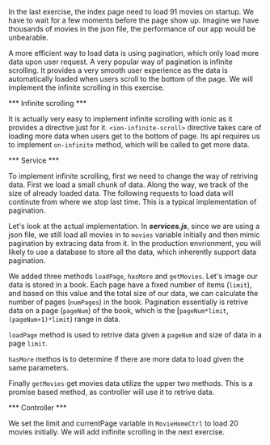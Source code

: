 In the last exercise, the index page need to load 91 movies on startup. We have to wait for a few moments before the page show up. 
Imagine we have thousands of movies in the json file, the performance of our app would be unbearable.

A more efficient way to load data is using pagination, which only load more data upon user request. A very popular way of pagination 
is infinite scrolling. It provides a very smooth user experience as the data is automatically loaded when users scroll to the bottom 
of the page. We will implement the infinite scrolling in this exercise.

*** Infinite scrolling ***

It is actually very easy to implement infinite scrolling with ionic as it provides a directive just for it. ```<ion-infinite-scroll>``` 
directive takes care of loading more data when users get to the bottom of page. Its api requires us to implement ```on-infinite``` method, 
which will be called to get more data.

*** Service ***

To implement infinite scrolling, first we need to change the way of retriving data. First we load a small chunk of data. Along the way, we 
track of the size of already loaded data. The following requests to load data will continute from where we stop last time. This is a typical 
implementation of pagination. 

Let's look at the actual implementation. In ***services.js***, since we are using a json file, we still load all movies in to ```movies``` 
variable initially and then mimic pagination by extracing data from it. In the production envrionment, you will likely to use a database to 
store all the data, which inherently support data pagination.

We added three methods ```loadPage```, ```hasMore``` and ```getMovies```. Let's image our data is stored in a book. Each page have a fixed number 
of items (```limit```), and based on this value and the total size of our data, we can calculate the number of pages (```numPages```) in the book. 
Pagination essentially is retrive data on a page (```pageNum```) of the book, which is the [```pageNum*limit```, ```(pageNum+1)*limit```) range in 
data.

```loadPage``` method is used to retrive data given a ```pageNum``` and size of data in a page ```limit```. 

```hasMore``` methos is to determine if there are more data to load given the same parameters.

Finally ```getMovies``` get movies data utilize the upper two methods. This is a promise based method, as controller will use it to retrive data.

*** Controller ***

We set the limit and currentPage variable in ```MovieHomeCtrl``` to load 20 movies initially. We will add inifinite scrolling in the next exercise.






